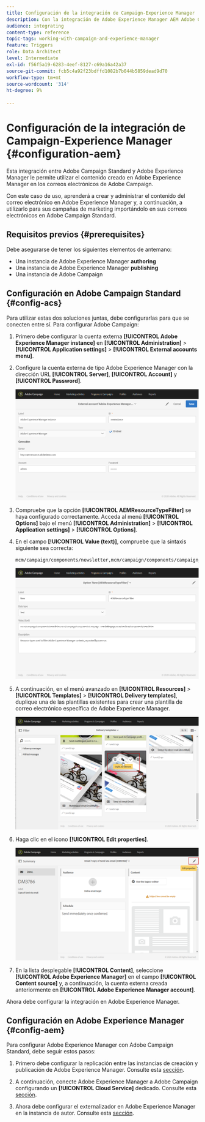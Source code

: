 ```yaml
---
title: Configuración de la integración de Campaign-Experience Manager
description: Con la integración de Adobe Experience Manager AEM Adobe Campaign, puede crear contenido directamente en y usarlo más adelante en.
audience: integrating
content-type: reference
topic-tags: working-with-campaign-and-experience-manager
feature: Triggers
role: Data Architect
level: Intermediate
exl-id: f56f5a19-6283-4eef-8127-c69a16a42a37
source-git-commit: fcb5c4a92f23bdffd1082b7b044b5859dead9d70
workflow-type: tm+mt
source-wordcount: '314'
ht-degree: 9%

---
```


# Configuración de la integración de Campaign-Experience Manager {#configuration-aem}

Esta integración entre Adobe Campaign Standard y Adobe Experience Manager le permite utilizar el contenido creado en Adobe Experience Manager en los correos electrónicos de Adobe Campaign.

Con este caso de uso, aprenderá a crear y administrar el contenido del correo electrónico en Adobe Experience Manager y, a continuación, a utilizarlo para sus campañas de marketing importándolo en sus correos electrónicos en Adobe Campaign Standard.

## Requisitos previos {#prerequisites}

Debe asegurarse de tener los siguientes elementos de antemano:

* Una instancia de Adobe Experience Manager **authoring**
* Una instancia de Adobe Experience Manager **publishing**
* Una instancia de Adobe Campaign

## Configuración en Adobe Campaign Standard {#config-acs}

Para utilizar estas dos soluciones juntas, debe configurarlas para que se conecten entre sí.
Para configurar Adobe Campaign:

1. Primero debe configurar la cuenta externa **[!UICONTROL Adobe Experience Manager instance]** en **[!UICONTROL Administration]** > **[!UICONTROL Application settings]** > **[!UICONTROL External accounts menu]**.

1. Configure la cuenta externa de tipo Adobe Experience Manager con la dirección URL **[!UICONTROL Server]**, **[!UICONTROL Account]** y **[!UICONTROL Password]**.

   ![](assets/aem_1.png)

1. Compruebe que la opción **[!UICONTROL AEMResourceTypeFilter]** se haya configurado correctamente. Acceda al menú **[!UICONTROL Options]** bajo el menú **[!UICONTROL Administration]** > **[!UICONTROL Application settings]** > **[!UICONTROL Options]**.

1. En el campo **[!UICONTROL Value (text)]**, compruebe que la sintaxis siguiente sea correcta:

   ```
   mcm/campaign/components/newsletter,mcm/campaign/components/campaign_newsletterpage,mcm/neolane/components/newsletter
   ```

   ![](assets/aem_2.png)

1. A continuación, en el menú avanzado en **[!UICONTROL Resources]** > **[!UICONTROL Templates]** > **[!UICONTROL Delivery templates]**, duplique una de las plantillas existentes para crear una plantilla de correo electrónico específica de Adobe Experience Manager.

   ![](assets/aem_3.png)

1. Haga clic en el icono **[!UICONTROL Edit properties]**.

   ![](assets/aem_4.png)

1. En la lista desplegable **[!UICONTROL Content]**, seleccione **[!UICONTROL Adobe Experience Manager]** en el campo **[!UICONTROL Content source]** y, a continuación, la cuenta externa creada anteriormente en **[!UICONTROL Adobe Experience Manager account]**.

Ahora debe configurar la integración en Adobe Experience Manager.

## Configuración en Adobe Experience Manager {#config-aem}

Para configurar Adobe Experience Manager con Adobe Campaign Standard, debe seguir estos pasos:

1. Primero debe configurar la replicación entre las instancias de creación y publicación de Adobe Experience Manager. Consulte esta [sección](https://experienceleague.adobe.com/docs/experience-manager-65/administering/integration/campaignstandard.html?lang=es#configuring-adobe-experience-manager).

1. A continuación, conecte Adobe Experience Manager a Adobe Campaign configurando un **[!UICONTROL Cloud Service]** dedicado. Consulte esta [sección](https://experienceleague.adobe.com/docs/experience-manager-65/administering/integration/campaignstandard.html?lang=es#connecting-aem-to-adobe-campaign).

1. Ahora debe configurar el externalizador en Adobe Experience Manager en la instancia de autor. Consulte esta [sección](https://experienceleague.adobe.com/docs/experience-manager-65/administering/integration/campaignstandard.html?lang=es#configuring-the-externalizer).

